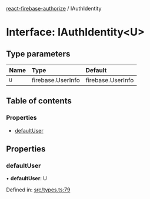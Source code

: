 [react-firebase-authorize](../README.md) / IAuthIdentity

# Interface: IAuthIdentity<U\>

## Type parameters

| Name | Type | Default |
| :------ | :------ | :------ |
| `U` | firebase.UserInfo | firebase.UserInfo |

## Table of contents

### Properties

- [defaultUser](iauthidentity.md#defaultuser)

## Properties

### defaultUser

• **defaultUser**: U

Defined in: [src/types.ts:79](https://github.com/blujedis/react-firebase-authorize/blob/5f9ad13/src/types.ts#L79)
